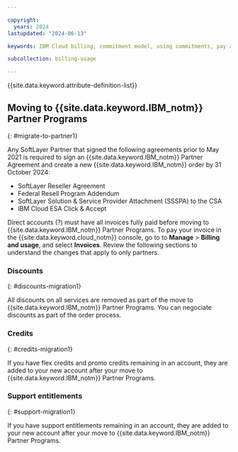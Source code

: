 ```yaml
---

copyright:
  years: 2024
lastupdated: "2024-06-13"

keywords: IBM Cloud billing, commitment model, using commitments, pay as you go with committed use, enterprise savings plan

subcollection: billing-usage

---
```


{{site.data.keyword.attribute-definition-list}}

## Moving to {{site.data.keyword.IBM_notm}} Partner Programs
{: #migrate-to-partner1}

Any SoftLayer Partner that signed the following agreements prior to May 2021 is required to sign an {{site.data.keyword.IBM_notm}} Partner Agreement and create a new {{site.data.keyword.IBM_notm}} order by 31 October 2024:
- SoftLayer Reseller Agreement
- Federal Resell Program Addendum
- SoftLayer Solution & Service Provider Attachment (SSSPA) to the CSA
- IBM Cloud ESA Click & Accept

Direct accounts (?) must have all invoices fully paid before moving to {{site.data.keyword.IBM_notm}} Partner Programs. To pay your invoice in the {{site.data.keyword.cloud_notm}} console, go to to **Manage** > **Billing and usage**, and select **Invoices**. Review the following sections to understand the changes that apply to only partners.

### Discounts
{: #discounts-migration1}

All discounts on all services are removed as part of the move to {{site.data.keyword.IBM_notm}} Partner Programs. You can negociate discounts as part of the order process.

### Credits
{: #credits-migration1}

If you have flex credits and promo credits remaining in an account, they are added to your new account after your move to {{site.data.keyword.IBM_notm}} Partner Programs.

### Support entitlements
{: #support-migration1}

If you have support entitlements remaining in an account, they are added to your new account after your move to {{site.data.keyword.IBM_notm}} Partner Programs.
